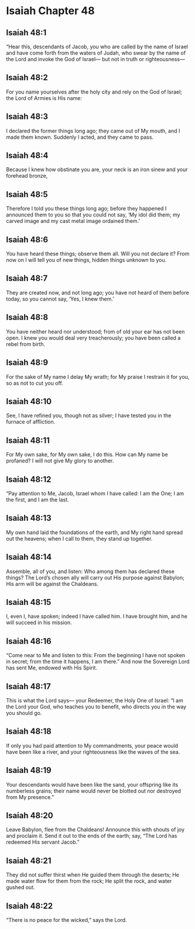 # Isaiah Chapter 48

## Isaiah 48:1
“Hear this, descendants of Jacob, you who are called by the name of Israel and have come forth from the waters of Judah, who swear by the name of the Lord and invoke the God of Israel— but not in truth or righteousness—

## Isaiah 48:2
For you name yourselves after the holy city and rely on the God of Israel; the Lord of Armies is His name:

## Isaiah 48:3
I declared the former things long ago; they came out of My mouth, and I made them known. Suddenly I acted, and they came to pass.

## Isaiah 48:4
Because I knew how obstinate you are, your neck is an iron sinew and your forehead bronze,

## Isaiah 48:5
Therefore I told you these things long ago; before they happened I announced them to you so that you could not say, ‘My idol did them; my carved image and my cast metal image ordained them.’

## Isaiah 48:6
You have heard these things; observe them all. Will you not declare it? From now on I will tell you of new things, hidden things unknown to you.

## Isaiah 48:7
They are created now, and not long ago; you have not heard of them before today, so you cannot say, ‘Yes, I knew them.’

## Isaiah 48:8
You have neither heard nor understood; from of old your ear has not been open. I knew you would deal very treacherously; you have been called a rebel from birth.

## Isaiah 48:9
For the sake of My name I delay My wrath; for My praise I restrain it for you, so as not to cut you off.

## Isaiah 48:10
See, I have refined you, though not as silver; I have tested you in the furnace of affliction.

## Isaiah 48:11
For My own sake, for My own sake, I do this. How can My name be profaned? I will not give My glory to another.

## Isaiah 48:12
“Pay attention to Me, Jacob, Israel whom I have called: I am the One; I am the first, and I am the last.

## Isaiah 48:13
My own hand laid the foundations of the earth, and My right hand spread out the heavens; when I call to them, they stand up together.

## Isaiah 48:14
Assemble, all of you, and listen: Who among them has declared these things? The Lord’s chosen ally will carry out His purpose against Babylon; His arm will be against the Chaldeans.

## Isaiah 48:15
I, even I, have spoken; indeed I have called him. I have brought him, and he will succeed in his mission.

## Isaiah 48:16
“Come near to Me and listen to this: From the beginning I have not spoken in secret; from the time it happens, I am there.” And now the Sovereign Lord has sent Me, endowed with His Spirit.

## Isaiah 48:17
This is what the Lord says— your Redeemer, the Holy One of Israel: “I am the Lord your God, who teaches you to benefit, who directs you in the way you should go.

## Isaiah 48:18
If only you had paid attention to My commandments, your peace would have been like a river, and your righteousness like the waves of the sea.

## Isaiah 48:19
Your descendants would have been like the sand, your offspring like its numberless grains; their name would never be blotted out nor destroyed from My presence.”

## Isaiah 48:20
Leave Babylon, flee from the Chaldeans! Announce this with shouts of joy and proclaim it. Send it out to the ends of the earth; say, “The Lord has redeemed His servant Jacob.”

## Isaiah 48:21
They did not suffer thirst when He guided them through the deserts; He made water flow for them from the rock; He split the rock, and water gushed out.

## Isaiah 48:22
“There is no peace for the wicked,” says the Lord.
